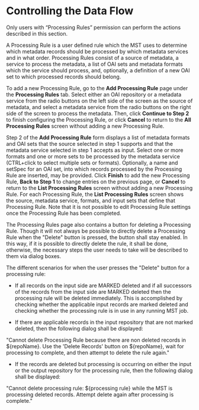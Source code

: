 # Controlling the Data Flow #

Only users with “Processing Rules” permission can perform the actions described in this section.

A Processing Rule is a user defined rule which the MST uses to determine which metadata records should be processed by which metadata services and in what order. Processing Rules consist of a source of metadata, a service to process the metadata, a list of OAI sets and metadata formats which the service should process, and, optionally, a definition of a new OAI set to which processed records should belong.

To add a new Processing Rule, go to the **Add Processing Rule** page under the **Processing Rules** tab. Select either an OAI repository or a metadata service from the radio buttons on the left side of the screen as the source of metadata, and select a metadata service from the radio buttons on the right side of the screen to process the metadata. Then, click **Continue to Step 2** to finish configuring the Processing Rule, or click **Cancel** to return to the **All Processing Rules** screen without adding a new Processing Rule.

Step 2 of the **Add Processing Rule** form displays a list of metadata formats and OAI sets that the source selected in step 1 supports and that the metadata service selected in step 1 accepts as input. Select one or more formats and one or more sets to be processed by the metadata service (CTRL+click to select multiple sets or formats). Optionally, a name and setSpec for an OAI set, into which records processed by the Processing Rule are inserted, may be provided. Click **Finish** to add the new Processing Rule, **Back to Step 1** to change entries on the previous page, or **Cancel** to return to the **List Processing Rules** screen without adding a new Processing Rule. For each Processing Rule, the **List Processing Rules** screen shows the source, metadata service, formats, and input sets that define that Processing Rule. Note that it is not possible to edit Processing Rule settings once the Processing Rule has been completed.

The Processing Rules page also contains a button for deleting a Processing Rule.  Though it will not always be possible to directly delete a Processing Rule when the "Delete" button is pressed, the button shall stay enabled. In this way, if it is possible to directly delete the rule, it shall be done, otherwise, the necessary steps the user needs to take will be described to them via dialog boxes.

The different scenarios for when the user presses the "Delete" button for a processing rule:

  * If all records on the input side are MARKED deleted and if all successors of the records from the input side are MARKED deleted then the processing rule will be deleted immediately. This is accomplished by checking whether the applicable input records are marked deleted and checking whether the processing rule is in use in any running MST job.

  * If there are applicable records in the input repository that are not marked deleted, then the following dialog shall be displayed:

"Cannot delete Processing Rule because there are non deleted records in ${repoName}. Use the 'Delete Records' button on ${repoName}, wait for processing to complete, and then attempt to delete the rule again."

  * If the records are deleted but processing is occurring on either the input or the output repository for the processing rule, then the following dialog shall be displayed:

"Cannot delete processing rule: ${processing rule} while the MST is processing deleted records. Attempt delete again after processing is complete."
